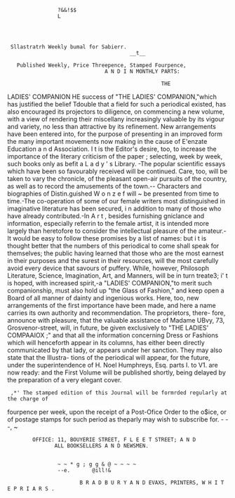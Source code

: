                     ?&&!$$
                    L




     Sllastratrh Weekly bumal for Sabierr.
                                           __t__

       Published Weekly, Price Threepence, Stamped Fourpence,
                                   A N D I N MONTHLY PARTS:

                                                     THE

LADIES' COMPANION
   HE success of "THE LADIES' COMPANION,"which has justified the belief
Tdouble
   that a field for such a periodical existed, has also encouraged its projectors to
        diligence, on commencing a new volume, with a view of rendering their
miscellany increasingly valuable by its vigour and variety, no less than attractive
by its refinement.
   New arrangements have been entered into, for the purpose of presenting in an
improved form the many important movements now making in the cause of
E'enzate Education a n d Association.
   I t is the Editor's desire, too, to increase the importance of the literary criticism
of the paper ; selecting, week by week, such books only as befit a L a d y ' s Library.
 -The popular scientific essays which have been so favourably received will be
continued. Care, too, will be taken to vary the chronicle, of the pleasant open-air
pursuits of the country, as well as to record the amusements of the town.--
Characters and biographies of Distin.guished W o n z e f will
                                                           ~ be presented from time
to time.-The co-operation of some of our female writers most distinguished in
imaginative literature has been secured, i n addition to many of those who have
already contributed.-In        A r t , besides furnishing gniclance and information,
especially referrin to the female artist, it is intended more largely than heretofore
to consider the intellectual pleasure of the amateur.-It would be easy to follow
these promises by a list of names: but i t is thought better that the numbers of this
periodical to come shall speak for themselves; the public having learned that
those who are the most earnest in their purposes and the surest in their resources,
will the most carefully avoid every device that savours of puffery.
   While, however, Philosoph              Literature, Science, Imagination, Art, and
Manners, will be in turn treate3; i' t is hoped, with increased spirit,-a "LADIES'
COMPANION,"to merit such companionship, must also hold up "the Glass of
Fashion," and keep open a Board of all manner of dainty and ingenious works.
Here, too, new arrangements of the first importance have been made, and here a
 name carries its own authority and recommendation. The proprietors, there-
fore, announce with pleasure, that the valuable assistance of Madame UBvy,
73, Grosvenor-street, will, in future, be given exclusively to "THE LADIES'
 COMPAAIOX     ;" and that all the information concerning Dress or Fashions which
will henceforth appear in its columns, has either been directly communicated by
that lady, or appears under her sanction. They may also state that the Illustra-
tions of the periodical will appear, for the future, under the superintendence of
H. Noel Humphreys, Esq.
       parts I. to V1. are now ready: and the First Volume will be published
        shortly, being delayed by the preparation of a very elegant cover.

     ,*' The stamped edition of this Journal will be formrded regularly at the charge of
fourpence per week, upon the receipt of a Post-Ofice Order to the o$ice, or of postage stamps for
 such period as theparly may wish to subscribe for.
                                   -
                                   -
                                   -,                 ~




            OFFICE: 11, BOUYERIE STREET, F L E E T STREET; A N D
                   ALL BOOKSELLERS A N D NEWSMEN.


                    ~ ~ * g ; g g & @ ~ ~ ~ ~
                    --e.       @ill!&

                           B R A D B U R Y A N D EVAXS, PRINTERS, W H I T E P R I A R S .
